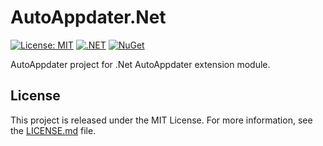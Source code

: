 # AutoAppdater.Net

[![License: MIT](https://img.shields.io/badge/License-MIT-yellow.svg)](https://opensource.org/licenses/MIT)
[![.NET](https://img.shields.io/badge/.NET-9.0-purple.svg)](https://dotnet.microsoft.com/)
[![NuGet](https://img.shields.io/badge/NuGet-v1.0.0--beta-blue.svg)](https://www.nuget.org/packages/AutoAppdater.Net/)

AutoAppdater project for .Net AutoAppdater extension module.

## License

This project is released under the MIT License. For more information, see the [LICENSE.md](LICENSE.md) file.